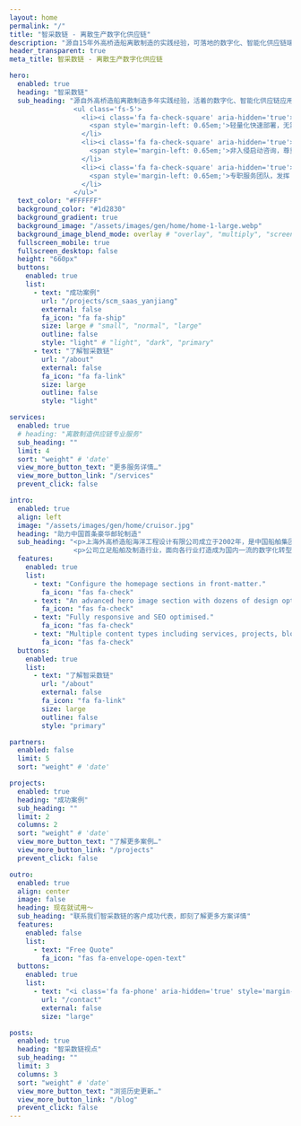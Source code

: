 ```yaml
---
layout: home
permalink: "/"
title: "智采数链 - 离散生产数字化供应链"
description: "源自15年外高桥造船离散制造的实践经验，可落地的数字化、智能化供应链端到端 SaaS 解决方案。"
header_transparent: true
meta_title: 智采数链 - 离散生产数字化供应链

hero:
  enabled: true
  heading: "智采数链"
  sub_heading: "源自外高桥造船离散制造多年实践经验，活着的数字化、智能化供应链应用生态，可落地的端到端 SaaS 解决方案。
                <ul class='fs-5'>
                  <li><i class='fa fa-check-square' aria-hidden='true'></i>
                    <span style='margin-left: 0.65em;'>轻量化快速部署，无需重资产投入</span>
                  </li>
                  <li><i class='fa fa-check-square' aria-hidden='true'></i>
                    <span style='margin-left: 0.65em;'>非入侵启动咨询，尊重既有管理模式</span>
                  </li>
                  <li><i class='fa fa-check-square' aria-hidden='true'></i>
                    <span style='margin-left: 0.65em;'>专职服务团队，发挥 toB 真实效用</span>
                  </li>
                </ul>"
  text_color: "#FFFFFF"
  background_color: "#1d2830"
  background_gradient: true
  background_image: "/assets/images/gen/home/home-1-large.webp"
  background_image_blend_mode: overlay # "overlay", "multiply", "screen"
  fullscreen_mobile: true
  fullscreen_desktop: false
  height: "660px"
  buttons:
    enabled: true
    list:
      - text: "成功案例"
        url: "/projects/scm_saas_yanjiang"
        external: false
        fa_icon: "fa fa-ship"
        size: large # "small", "normal", "large"
        outline: false
        style: "light" # "light", "dark", "primary"
      - text: "了解智采数链"
        url: "/about"
        external: false
        fa_icon: "fa fa-link"
        size: large
        outline: false
        style: "light"

services:
  enabled: true
  # heading: "离散制造供应链专业服务"
  sub_heading: ""
  limit: 4
  sort: "weight" # 'date'
  view_more_button_text: "更多服务详情…"
  view_more_button_link: "/services"
  prevent_click: false

intro:
  enabled: true
  align: left
  image: "/assets/images/gen/home/cruisor.jpg"
  heading: "助力中国首条豪华邮轮制造"
  sub_heading: "<p>上海外⾼桥造船海洋⼯程设计有限公司成⽴于2002年，是中国船舶集团旗下上海外⾼桥造船有限公司专业从事信息化的控股⼦公司。</p>
                <p>公司⽴⾜船舶及制造⾏业，⾯向各⾏业打造成为国内⼀流的数字化转型服务商，产品与服务业绩遍及造船、医疗、零售、⾦融等多个⾏业，在企业信息化、智能制造和⼯业互联⽹领域占有领先优势。</p>"
  features:
    enabled: true
    list:
      - text: "Configure the homepage sections in front-matter."
        fa_icon: "fas fa-check"
      - text: "An advanced hero image section with dozens of design options."
        fa_icon: "fas fa-check"
      - text: "Fully responsive and SEO optimised."
        fa_icon: "fas fa-check"
      - text: "Multiple content types including services, projects, blog and more."
        fa_icon: "fas fa-check"
  buttons:
    enabled: true
    list:
      - text: "了解智采数链"
        url: "/about"
        external: false
        fa_icon: "fa fa-link"
        size: large
        outline: false
        style: "primary"

partners:
  enabled: false
  limit: 5
  sort: "weight" # 'date'

projects:
  enabled: true
  heading: "成功案例"
  sub_heading: ""
  limit: 2
  columns: 2
  sort: "weight" # 'date'
  view_more_button_text: "了解更多案例…"
  view_more_button_link: "/projects"
  prevent_click: false

outro:
  enabled: true
  align: center
  image: false
  heading: 现在就试用～
  sub_heading: "联系我们智采数链的客户成功代表，即刻了解更多方案详情"
  features:
    enabled: false
    list:
      - text: "Free Quote"
        fa_icon: "fas fa-envelope-open-text"
  buttons:
    enabled: true
    list:
      - text: "<i class='fa fa-phone' aria-hidden='true' style='margin-right: 0.75em;'></i> 400-999-3001"
        url: "/contact"
        external: false
        size: "large"

posts:
  enabled: true
  heading: "智采数链视点"
  sub_heading: ""
  limit: 3
  columns: 3
  sort: "weight" # 'date'
  view_more_button_text: "浏览历史更新…"
  view_more_button_link: "/blog"
  prevent_click: false
---
```

